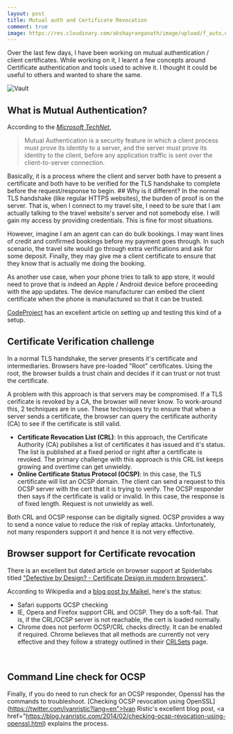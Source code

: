 ```yaml
---
layout: post
title: Mutual auth and Certificate Revocation
comment: true
image: https://res.cloudinary.com/akshayranganath/image/upload/f_auto,q_auto/blog/vault.png
---
```


Over the last few days, I have been working on mutual authentication / client certificates. While working on it, I learnt a few concepts around Certificate authentication and tools used to achive it. I thought it could be useful to others and wanted to share the same.

![Vault](https://res.cloudinary.com/akshayranganath/image/upload/f_auto,q_auto/blog/vault.png)

## What is Mutual Authentication?
According to the <cite>[Microsoft TechNet](https://technet.microsoft.com/en-us/library/cc961730.aspx)</cite>,
<blockquote>Mutual Authentication is a security feature in which a client process must prove its identity to a server, and the server must prove its identity to the client, before any application traffic is sent over the client-to-server connection.</blockquote>
Basically, it is a process where the client and server both have to present a certificate and both have to be verified for the TLS handshake to complete before the request/response to begin.
## Why is it different?
In the normal TLS handshake (like regular HTTPS websites), the burden of proof is on the server. That is, when I connect to my travel site, I need to be sure that I am actually talking to the travel website's server and not somebody else. I will gain my access by providing credentials. This is fine for most situations.

However, imagine I am an agent can can do bulk bookings. I may want lines of credit and confirmed bookings before my payment goes through. In such scenario, the travel site would go through extra verifications and ask for some deposit. Finally, they may give me a client certificate to ensure that they know that is actually me doing the booking.

As another use case, when your phone tries to talk to app store, it would need to prove that is indeed an Apple / Android device before proceeding with the app updates. The device manufacturer can embed the client certificate when the phone is manufactured so that it can be trusted.

[CodeProject](https://www.codeproject.com/Articles/326574/An-Introduction-to-Mutual-SSL-Authentication) has an excellent article on setting up and testing this kind of a setup.
## Certificate Verification challenge
In a normal TLS handshake, the server presents it's certificate and intermediaries. Browsers have pre-loaded "Root" certificates. Using the root, the browser builds a trust chain and decides if it can trust or not trust the certificate.

A problem with this approach is that servers may be compromised. If a TLS cerificate is revoked by a CA, the browser will never know. To work-around this, 2 techniques are in use. These techniques try to ensure that when a server sends a certificate, the browser can query the certificate authority (CA) to see if the certificate is still valid.

- <strong>Certificate Revocation List (CRL)</strong>: In this approach, the Certificate Authority (CA) publishes a list of certificates it has issued and it's status. The list is published at a fixed period or right after a certificate is revoked. The primary challenge with this approach is this CRL list keeps growing and overtime can get unwieldy.
- <strong>Online Certificate Status Protocol (OCSP)</strong>: In this case, the TLS certificate will list an OCSP domain. The client can send a request to this OCSP server with the cert that it is trying to verify. The OCSP responder then says if the certificate is valid or invalid. In this case, the response is of fixed length. Request is not unwieldy as well.

Both CRL and OCSP response can be digitally signed. OCSP provides a way to send a nonce value to reduce the risk of replay attacks. Unfortunately, not many responders support it and hence it is not very effective.
## Browser support for Certificate revocation
There is an excellent but dated article on browser support at Spiderlabs titled ["Defective by Design? - Certificate Design in modern browsers"](https://www.trustwave.com/Resources/SpiderLabs-Blog/Defective-By-Design----Certificate-Revocation-Behavior-In-Modern-Browsers/).

According to Wikipedia and a [blog post by Maikel](https://www.maikel.pro/blog/current-state-certificate-revocation-crls-ocsp/), here's the status:

- Safari supports OCSP checking
- IE, Opera and Firefox support CRL and OCSP. They do a soft-fail. That is, if the CRL/OCSP server is not reachable, the cert is loaded normally.
- Chrome does not perform OCSP/CRL checks directly. It can be enabled if required. Chrome believes that all methods are currently not very effective and they follow a strategy outlined in their [CRLSets](https://dev.chromium.org/Home/chromium-security/crlsets) page.

 
## Command Line check for OCSP
Finally, if you do need to run check for an OCSP responder, Openssl has the commands to troubleshoot. [Checking OCSP revocation using OpenSSL](https://twitter.com/ivanristic?lang=en">Ivan Ristic</a>'s excellent blog post, <a href="https://blog.ivanristic.com/2014/02/checking-ocsp-revocation-using-openssl.html) explains the process.